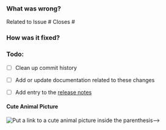 ### What was wrong?

Related to Issue #
Closes #

### How was it fixed?

### Todo:

- [ ] Clean up commit history

- [ ] Add or update documentation related to these changes

- [ ] Add entry to the [release notes](https://github.com/ethereum/eth-bloom/blob/master/newsfragments/README.md)

#### Cute Animal Picture

![Put a link to a cute animal picture inside the parenthesis-->](<>)
